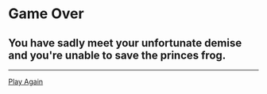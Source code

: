 # Game Over 
## You have sadly meet your unfortunate demise and you're unable to save the princes frog. 
---
[Play Again](quest.md)